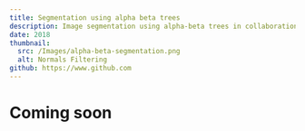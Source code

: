 ```yaml
---
title: Segmentation using alpha beta trees
description: Image segmentation using alpha-beta trees in collaboration with Simon Lucas as part of my Master 2 course on image processing and discrete geometry.
date: 2018
thumbnail:
  src: /Images/alpha-beta-segmentation.png
  alt: Normals Filtering
github: https://www.github.com
---
```


# Coming soon
